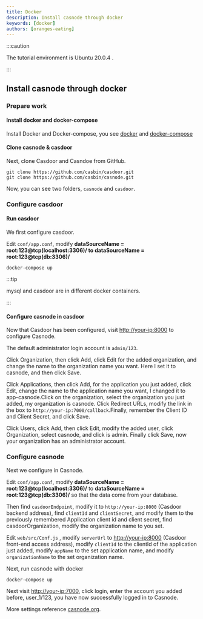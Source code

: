 ```yaml
---
title: Docker
description: Install casnode through docker
keywords: [docker]
authors: [oranges-eating]
---
```


:::caution

The tutorial environment is Ubuntu 20.0.4 .  

:::

## Install casnode through docker

### Prepare work

#### Install docker and docker-compose

Install Docker and Docker-compose, you see [docker](https://docs.docker.com/get-docker/) and [docker-compose](https://docs.docker.com/compose/install/)

#### Clone casnode & casdoor

Next, clone Casdoor and Casndoe from GitHub.

```shell
git clone https://github.com/casbin/casdoor.git
git clone https://github.com/casbin/casnode.git
```

Now, you can see two folders, `casnode` and `casdoor`.

### Configure casdoor

#### Run casdoor

We first configure casdoor.

Edit `conf/app.conf`, modify **dataSourceName = root:123@tcp(localhost:3306)/ to dataSourceName = root:123@tcp(db:3306)/**

```shell
docker-compose up
```

:::tip

mysql and casdoor are in different docker containers.

:::

#### Configure casnode in casdoor

Now that Casdoor has been configured, visit <http://your-ip:8000> to configure Casnode.  

The default administrator login account is ```admin/123```.

Click Organization, then click Add, click Edit for the added organization, and change the name to the organization name you want. Here I set it to casnode, and then click Save.

Click Applications, then click Add, for the application you just added, click Edit, change the name to the application name you want, I changed it to app-casnode.Click on the organization, select the organization you just added, my organization  is casnode. Click Redirect URLs, modify the link in the box to `http://your-ip:7000/callback`.Finally, remember the Client ID and Client Secret, and click Save. 

Click Users, click Add, then click Edit, modify the added user, click Organization, select casnode, and click is admin. Finally click Save, now your organization has an administrator account.
<br/>

### Configure casnode

Next we configure in Casnode.

Edit `conf/app.conf`, modify **dataSourceName = root:123@tcp(localhost:3306)/** to **dataSourceName = root:123@tcp(db:3306)/** so that the data come from your database.

Then find `casdoorEndpoint`, modify it to `http://your-ip:8000` (Casdoor backend address), find `clientId` and `clientSecret`, and modify them to the previously remembered Application client id and client secret, find casdoorOrganization, modify the organization name to you set.

Edit `web/src/Conf.js` , modify `serverUrl` to <http://your-ip:8000> (Casdoor front-end access address), modify `clientId` to the clientId of the application just added, modify `appName` to the set application name, and modify `organizationName` to the set organization name.

Next, run casnode with docker

```shell
docker-compose up
```

Next visit <http://your-ip:7000>, click login, enter the account you added before, user_1/123, you have now successfully logged in to Casnode.  

More settings reference [casnode.org](https://casnode.org/docs/overview).
